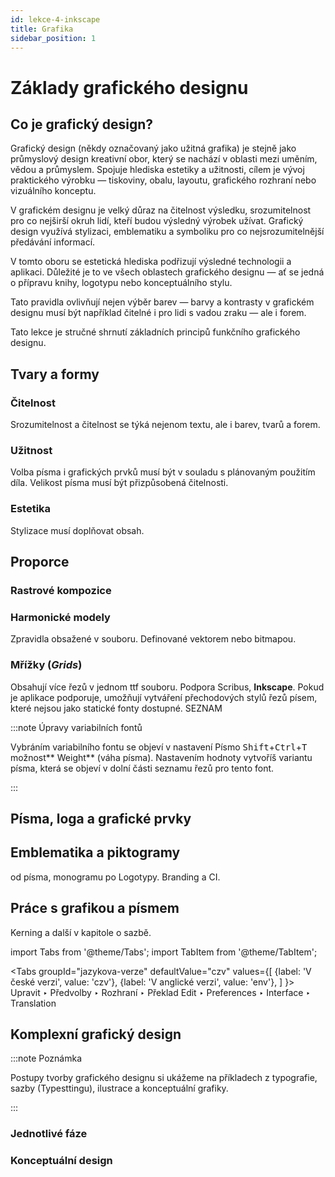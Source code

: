```yaml
---
id: lekce-4-inkscape
title: Grafika
sidebar_position: 1
---
```


# Základy grafického designu

## Co je grafický design?
Grafický design (někdy označovaný jako užitná grafika) je stejně jako průmyslový design kreativní obor, který se nachází v oblasti mezi uměním, vědou a průmyslem. Spojuje hlediska estetiky a užitnosti, cílem je vývoj praktického výrobku — tiskoviny, obalu, layoutu, grafického rozhraní nebo vizuálního konceptu.

V grafickém designu je velký důraz na čitelnost výsledku, srozumitelnost pro co nejširší okruh lidí, kteří budou výsledný výrobek užívat. Grafický design využívá stylizaci, emblematiku a symboliku pro co nejsrozumitelnější předávání informací.

V tomto oboru se estetická hlediska podřizují výsledné technologii a aplikaci. Důležité je to ve všech oblastech grafického designu — ať se jedná o přípravu knihy, logotypu nebo konceptuálního stylu.

Tato pravidla ovlivňují nejen výběr barev — barvy a kontrasty v grafickém designu musí být například čitelné i pro lidi s vadou zraku — ale i forem.

Tato lekce je stručné shrnutí základních principů funkčního grafického designu.  

## Tvary a formy
### Čitelnost
Srozumitelnost a čitelnost se týká nejenom textu, ale i barev, tvarů a forem.
### Užitnost
Volba písma i grafických prvků musí být v souladu s plánovaným použitím díla. Velikost písma musí být přizpůsobená čitelnosti.
### Estetika
Stylizace musí doplňovat obsah.

## Proporce
### Rastrové kompozice
### Harmonické modely

Zpravidla obsažené v souboru. Definované vektorem nebo bitmapou.
### Mřížky (*Grids*)
Obsahují více řezů v jednom ttf souboru. Podpora Scribus, **Inkscape**. Pokud je aplikace podporuje, umožňují vytváření přechodových stylů řezů písem, které nejsou jako statické fonty dostupné.
SEZNAM

:::note Úpravy variabilních fontů

Vybráním variabilního fontu se objeví v nastavení Písmo <kbd>Shift</kbd>+<kbd>Ctrl</kbd>+<kbd>T</kbd> možnost** Weight** (váha písma). Nastavením hodnoty vytvoříš variantu písma, která se objeví v dolní části seznamu řezů pro tento font.

:::

## Písma, loga a grafické prvky

## Emblematika a piktogramy
od písma, monogramu po Logotypy. Branding a CI.

## Práce s grafikou a písmem
Kerning a další v kapitole o sazbě.

import Tabs from '@theme/Tabs';
import TabItem from '@theme/TabItem';

<Tabs
  groupId="jazykova-verze"
  defaultValue="czv"
  values={[
    {label: 'V české verzi', value: 'czv'},
    {label: 'V anglické verzi', value: 'env'},
  ]
}>
<TabItem value="czv">Upravit ‣ Předvolby ‣ Rozhraní ‣ Překlad</TabItem>
<TabItem value="env">Edit ‣ Preferences ‣ Interface ‣ Translation</TabItem>
</Tabs>

## Komplexní grafický design

:::note Poznámka

 Postupy tvorby grafického designu si ukážeme na příkladech z typografie, sazby (Typesttingu), ilustrace a konceptuální grafiky.

:::

### Jednotlivé fáze
### Konceptuální design
